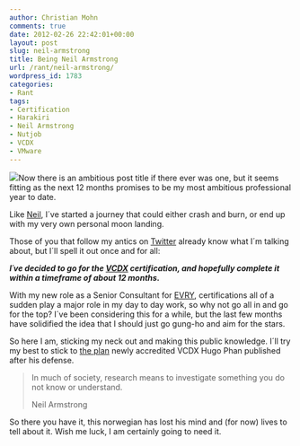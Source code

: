 ```yaml
---
author: Christian Mohn
comments: true
date: 2012-02-26 22:42:01+00:00
layout: post
slug: neil-armstrong
title: Being Neil Armstrong
url: /rant/neil-armstrong/
wordpress_id: 1783
categories:
- Rant
tags:
- Certification
- Harakiri
- Neil Armstrong
- Nutjob
- VCDX
- VMware
---
```


[![](/img/photo-150x150.jpg)](/img/photo.jpg)Now there is an ambitious post title if there ever was one, but it seems fitting as the next 12 months promises to be my most ambitious professional year to date.

Like [Neil](http://en.wikipedia.org/wiki/Neil_Armstrong), I´ve started a journey that could either crash and burn, or end up with my very own personal moon landing.

Those of you that follow my antics on [Twitter](http://twitter.com/h0bbel) already know what I´m talking about, but I´ll spell it out once and for all:

**_I´ve decided to go for the [VCDX](http://mylearn.vmware.com/mgrReg/plan.cfm?plan=9657&ui=www&rct=j&q=vcdx&source=web&cd=1&ved=0CCoQFjAA&url=http://www.vmware.com/go/vcdx&ei=HqxKT_7xAsjZsgbbmISUBQ&usg=AFQjCNEqKHKYJF1UUiik3QOF2ARhVnBJsw) certification, and hopefully complete it within a timeframe of about 12 months._**

With my new role as a Senior Consultant for [EVRY](http://evry.com), certifications all of a sudden play a major role in my day to day work, so why not go all in and go for the top? I´ve been considering this for a while, but the last few months have solidified the idea that I should just go gung-ho and aim for the stars.

So here I am, sticking my neck out and making this public knowledge. I´ll try my best to stick to [the plan](http://vmwire.com/2012/02/24/my-vcdx-journey-5-simple-steps-to-vcdx/) newly accredited VCDX Hugo Phan published after his defense.


<blockquote>In much of society, research means to investigate something you do not know or understand.

Neil Armstrong</blockquote>


So there you have it, this norwegian has lost his mind and (for now) lives to tell about it. Wish me luck, I am certainly going to need it.
